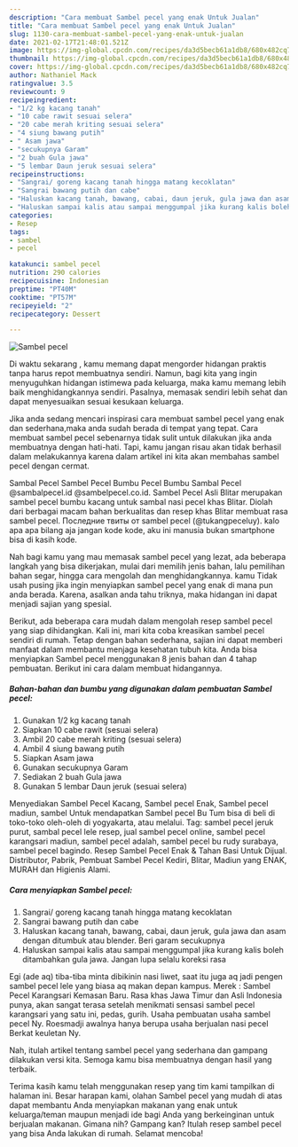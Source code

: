 ```yaml
---
description: "Cara membuat Sambel pecel yang enak Untuk Jualan"
title: "Cara membuat Sambel pecel yang enak Untuk Jualan"
slug: 1130-cara-membuat-sambel-pecel-yang-enak-untuk-jualan
date: 2021-02-17T21:48:01.521Z
image: https://img-global.cpcdn.com/recipes/da3d5becb61a1db8/680x482cq70/sambel-pecel-foto-resep-utama.jpg
thumbnail: https://img-global.cpcdn.com/recipes/da3d5becb61a1db8/680x482cq70/sambel-pecel-foto-resep-utama.jpg
cover: https://img-global.cpcdn.com/recipes/da3d5becb61a1db8/680x482cq70/sambel-pecel-foto-resep-utama.jpg
author: Nathaniel Mack
ratingvalue: 3.5
reviewcount: 9
recipeingredient:
- "1/2 kg kacang tanah"
- "10 cabe rawit sesuai selera"
- "20 cabe merah kriting sesuai selera"
- "4 siung bawang putih"
- " Asam jawa"
- "secukupnya Garam"
- "2 buah Gula jawa"
- "5 lembar Daun jeruk sesuai selera"
recipeinstructions:
- "Sangrai/ goreng kacang tanah hingga matang kecoklatan"
- "Sangrai bawang putih dan cabe"
- "Haluskan kacang tanah, bawang, cabai, daun jeruk, gula jawa dan asam dengan ditumbuk atau blender. Beri garam secukupnya"
- "Haluskan sampai kalis atau sampai menggumpal jika kurang kalis boleh ditambahkan gula jawa. Jangan lupa selalu koreksi rasa"
categories:
- Resep
tags:
- sambel
- pecel

katakunci: sambel pecel 
nutrition: 290 calories
recipecuisine: Indonesian
preptime: "PT40M"
cooktime: "PT57M"
recipeyield: "2"
recipecategory: Dessert

---
```



![Sambel pecel](https://img-global.cpcdn.com/recipes/da3d5becb61a1db8/680x482cq70/sambel-pecel-foto-resep-utama.jpg)

Di waktu  sekarang , kamu memang dapat mengorder hidangan praktis tanpa harus repot membuatnya sendiri. Namun, bagi kita yang ingin menyuguhkan hidangan istimewa pada keluarga, maka kamu memang lebih baik menghidangkannya sendiri. Pasalnya, memasak sendiri lebih sehat dan dapat menyesuaikan sesuai kesukaan keluarga.

Jika anda sedang mencari inspirasi cara membuat sambel pecel yang enak dan sederhana,maka anda sudah berada di tempat yang tepat. Cara membuat sambel pecel  sebenarnya tidak sulit untuk dilakukan jika anda membuatnya dengan hati-hati. Tapi, kamu jangan risau akan tidak berhasil dalam melakukannya 
karena dalam artikel ini kita akan membahas sambel pecel dengan cermat.  

Sambal Pecel Sambel Pecel Bumbu Pecel Bumbu Sambal Pecel @sambalpecel.id @sambelpecel.co.id. Sambel Pecel Asli Blitar merupakan sambel pecel bumbu kacang untuk sambal nasi pecel khas Blitar. Diolah dari berbagai macam bahan berkualitas dan resep khas Blitar membuat rasa sambel pecel. Последние твиты от sambel pecel (@tukangpeceluy). kalo apa apa bilang aja jangan kode kode, aku ini manusia bukan smartphone bisa di kasih kode.

Nah bagi kamu yang mau memasak sambel pecel yang lezat, ada beberapa langkah yang bisa dikerjakan, mulai dari memilih jenis bahan, lalu pemilihan bahan segar, hingga cara mengolah dan menghidangkannya. kamu Tidak usah pusing jika ingin menyiapkan sambel pecel yang enak di mana pun anda berada. Karena, asalkan anda  tahu triknya, maka hidangan ini dapat menjadi sajian yang spesial.

Berikut, ada beberapa cara mudah dalam mengolah resep sambel pecel yang siap dihidangkan. Kali ini, mari kita coba kreasikan sambel pecel sendiri di rumah. Tetap dengan bahan sederhana, sajian ini dapat memberi manfaat dalam membantu menjaga kesehatan tubuh kita. Anda bisa menyiapkan Sambel pecel menggunakan 8 jenis bahan dan 4 tahap pembuatan. Berikut ini cara dalam membuat hidangannya.

<!--inarticleads1-->

##### Bahan-bahan dan bumbu yang digunakan dalam pembuatan Sambel pecel:

1. Gunakan 1/2 kg kacang tanah
1. Siapkan 10 cabe rawit (sesuai selera)
1. Ambil 20 cabe merah kriting (sesuai selera)
1. Ambil 4 siung bawang putih
1. Siapkan  Asam jawa
1. Gunakan secukupnya Garam
1. Sediakan 2 buah Gula jawa
1. Gunakan 5 lembar Daun jeruk (sesuai selera)


Menyediakan Sambel Pecel Kacang, Sambel pecel Enak, Sambel pecel madiun, sambel Untuk mendapatkan Sambel pecel Bu Tum bisa di beli di toko-toko oleh-oleh di yogyakarta, atau melalui. Tag: sambel pecel jeruk purut, sambal pecel lele resep, jual sambel pecel online, sambel pecel karangsari madiun, sambel pecel adalah, sambel pecel bu rudy surabaya, sambel pecel bagindo. Resep Sambel Pecel Enak &amp; Tahan Basi Untuk Dijual. Distributor, Pabrik, Pembuat Sambel Pecel Kediri, Blitar, Madiun yang ENAK, MURAH dan Higienis Alami. 

<!--inarticleads2-->

##### Cara menyiapkan Sambel pecel:

1. Sangrai/ goreng kacang tanah hingga matang kecoklatan
1. Sangrai bawang putih dan cabe
1. Haluskan kacang tanah, bawang, cabai, daun jeruk, gula jawa dan asam dengan ditumbuk atau blender. Beri garam secukupnya
1. Haluskan sampai kalis atau sampai menggumpal jika kurang kalis boleh ditambahkan gula jawa. Jangan lupa selalu koreksi rasa


Egi (ade aq) tiba-tiba minta dibikinin nasi liwet, saat itu juga aq jadi pengen sambel pecel lele yang biasa aq makan depan kampus. Merek : Sambel Pecel Karangsari Kemasan Baru. Rasa khas Jawa Timur dan Asli Indonesia punya, akan sangat terasa setelah menikmati sensasi sambel pecel karangsari yang satu ini, pedas, gurih. Usaha pembuatan usaha sambel pecel Ny. Roesmadji awalnya hanya berupa usaha berjualan nasi pecel Berkat keuletan Ny. 

Nah, itulah artikel tentang  sambel pecel  yang sederhana dan gampang dilakukan versi kita. Semoga kamu bisa membuatnya dengan hasil yang terbaik. 

Terima kasih kamu telah menggunakan resep yang tim kami tampilkan di halaman ini. Besar harapan kami, olahan  Sambel pecel yang mudah di atas dapat membantu Anda menyiapkan makanan yang enak untuk keluarga/teman maupun menjadi ide bagi Anda yang berkeinginan untuk berjualan makanan. Gimana nih? Gampang kan? Itulah resep sambel pecel yang bisa Anda lakukan di rumah. Selamat mencoba!

